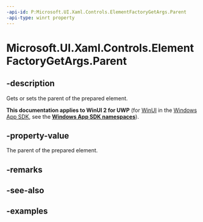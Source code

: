 ```yaml
---
-api-id: P:Microsoft.UI.Xaml.Controls.ElementFactoryGetArgs.Parent
-api-type: winrt property
---
```


<!-- Property syntax.
public UIElement Parent { get;  set; }
-->

# Microsoft.UI.Xaml.Controls.ElementFactoryGetArgs.Parent

## -description

Gets or sets the parent of the prepared element.

**This documentation applies to WinUI 2 for UWP** (for [WinUI](/windows/apps/winui/winui3/) in the [Windows App SDK](/windows/apps/windows-app-sdk/), see the **[Windows App SDK namespaces](/windows/windows-app-sdk/api/winrt/)**).

## -property-value

The parent of the prepared element.

## -remarks

## -see-also

## -examples

